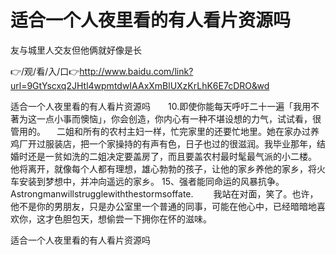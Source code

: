 # 适合一个人夜里看的有人看片资源吗
友与城里人交友但他俩就好像是长

👉/观/看/入/口👉http://www.baidu.com/link?url=9GtYscxq2JHtl4wpmtdwIAAxXmBlUXzKrLhK6E7cDRO&wd

适合一个人夜里看的有人看片资源吗　　10.即使你能每天呼吁二十一遍「我用不著为这一点小事而懊恼」，你会创造，你内心有一种不堪设想的力气，试试看，很管用的。
　二姐和所有的农村主妇一样，忙完家里的还要忙地里。她在家办过养鸡厂开过服装店，把一个家操持的有声有色，日子也过的很滋润。我毕业那年，结婚时还是一贫如洗的二姐决定要盖房了，而且要盖农村最时髦最气派的小二楼。
他将离开，就像每个人都有理想，雄心勃勃的孩子，让他的家乡养他的家乡，将火车安装到梦想中，并冲向遥远的家乡。
	15、强者能同命运的风暴抗争。Astrongmanwillstrugglewiththestormsoffate.
　　我站在对面，笑了。也许，他不是你的男朋友，只是办公室里一个普通的同事，可能在他心中，已经暗暗地喜欢你，这才色胆包天，想偷尝一下拥你在怀的滋味。

适合一个人夜里看的有人看片资源吗
